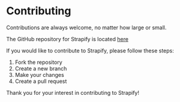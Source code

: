 # Contributing

Contributions are always welcome, no matter how large or small.

The GitHub repository for Strapify is located <a href="https://github.com/agoodman1999/strapify" target="_blank">here</a>

If you would like to contribute to Strapify, please follow these steps:

1. Fork the repository
2. Create a new branch
3. Make your changes
4. Create a pull request

Thank you for your interest in contributing to Strapify!